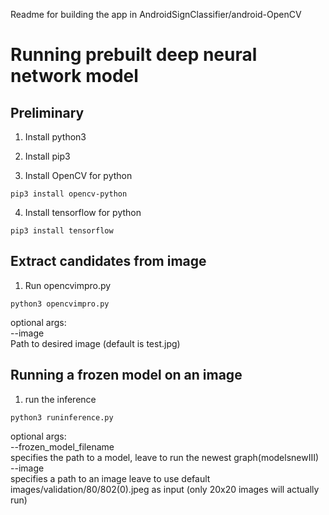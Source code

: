 Readme for building the app in AndroidSignClassifier/android-OpenCV

# Running prebuilt deep neural network model
## Preliminary 
1. Install python3

2. Install pip3

3. Install OpenCV for python
```
pip3 install opencv-python
```
4. Install tensorflow for python 
```
pip3 install tensorflow

```
## Extract candidates from image
1. Run opencvimpro.py
```
python3 opencvimpro.py
```
optional args:<br />
--image <br />
Path to desired image (default is test.jpg)


## Running a frozen model on an image
1. run the inference

```
python3 runinference.py
```

optional args: 
<br />
--frozen_model_filename<br />
specifies the path to a model, leave to run the newest graph(modelsnewIII)<br />
--image<br />
specifies a path to an image leave to use default images/validation/80/802(0).jpeg as input (only 20x20 images will actually run)
